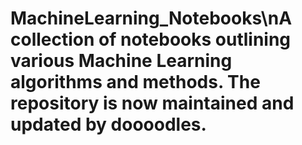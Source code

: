 # MachineLearning_Notebooks\nA collection of notebooks outlining various Machine Learning algorithms and methods. The repository is now maintained and updated by doooodles.